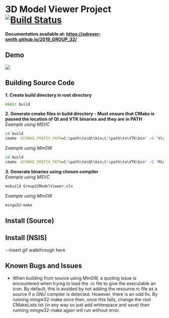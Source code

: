 # 3D Model Viewer Project  [![Build Status](https://travis-ci.com/EDrever-Smith/2019_GROUP_32.svg?token=KfjpPmpzoQSKxZtRyAzE&branch=master)](https://travis-ci.com/EDrever-Smith/2019_GROUP_32)  
**Documentation available at: https://edrever-smith.github.io/2019_GROUP_32/**  
## Demo  
![](ModelViewerDemo.gif) 
## Building Source Code  
**1. Create build directory in root directory**
```cmd
mkdir build
```
**2. Generate cmake files in build directory - Must ensure that CMake is passed the location of Qt and VTK binaries and they are in PATH**  
*Example using MSVC*
```cmd
cd build
cmake -DCMAKE_PREFIX_PATH=C:\path\to\Qt\bin;C:\path\to\VTK\bin" -G "Visual Studio 16 2019" ..
```
*Example using MinGW*
```cmd
cd build
cmake -DCMAKE_PREFIX_PATH=C:\path\to\Qt\bin;C:\path\to\VTK\bin" -G "MinGW Makefiles" ..
```
**3. Generate binaries using chosen compiler**  
*Example using MSVC*
```cmd
msbuild Group32ModelViewer.sln
```
*Example using MinGW*
```cmd
mingw32-make
```
## Install (Source)  
## Install (NSIS)
--insert gif walkthrough here
## Known Bugs and Issues  
- When building from source using MinGW, a quoting issue is encountered when trying to load the .rc file to give the executable an icon. By default, this is avoided by not adding the resource.rc file as a source if a GNU compiler is detected. However, there is an odd fix. By running mingw32-make once then, once this fails, change the root CMakeLists.txt (in any way so just add whitespace and save) then running mingw32-make again will run without error.
